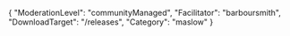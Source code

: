 {
    "ModerationLevel": "communityManaged",
    "Facilitator": "barboursmith",
    "DownloadTarget": "/releases",
    "Category": "maslow"
}
